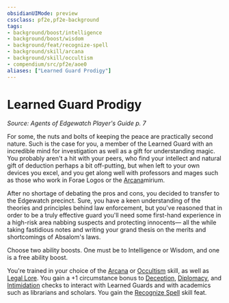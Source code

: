 ```yaml
---
obsidianUIMode: preview
cssclass: pf2e,pf2e-background
tags:
- background/boost/intelligence
- background/boost/wisdom
- background/feat/recognize-spell
- background/skill/arcana
- background/skill/occultism
- compendium/src/pf2e/aoe0
aliases: ["Learned Guard Prodigy"]
---
```

# Learned Guard Prodigy
*Source: Agents of Edgewatch Player's Guide p. 7*  

For some, the nuts and bolts of keeping the peace are practically second nature. Such is the case for you, a member of the Learned Guard with an incredible mind for investigation as well as a gift for understanding magic. You probably aren't a hit with your peers, who find your intellect and natural gift of deduction perhaps a bit off-putting, but when left to your own devices you excel, and you get along well with professors and mages such as those who work in Forae Logos or the [Arcana](/compendium/skills.md#Arcana)mirium.

After no shortage of debating the pros and cons, you decided to transfer to the Edgewatch precinct. Sure, you have a keen understanding of the theories and principles behind law enforcement, but you've reasoned that in order to be a truly effective guard you'll need some first-hand experience in a high-risk area nabbing suspects and protecting innocents— all the while taking fastidious notes and writing your grand thesis on the merits and shortcomings of Absalom's laws.

Choose two ability boosts. One must be to Intelligence or Wisdom, and one is a free ability boost.

You're trained in your choice of the [Arcana](/compendium/skills.md#Arcana) or [Occultism](/compendium/skills.md#Occultism) skill, as well as [Legal Lore](/compendium/skills.md#Lore). You gain a +1 circumstance bonus to [Deception](/compendium/skills.md#Deception), [Diplomacy](/compendium/skills.md#Diplomacy), and [Intimidation](/compendium/skills.md#Intimidation) checks to interact with Learned Guards and with academics such as librarians and scholars. You gain the [Recognize Spell](/compendium/feats/recognize-spell.md) skill feat.